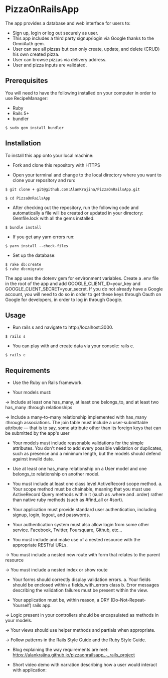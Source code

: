 # PizzaOnRailsApp

The app provides a database and web interface for users to:

- Sign up, login or log out securely as user.
- This app includes a third party signup/login via Google thanks to the OmniAuth gem.
- User can see all pizzas but can only create, update, and delete (CRUD) his own created pizza. 
- User can browse pizzas via delivery address.
- User and pizza inputs are validated.

## Prerequisites

You will need to have the following installed on your computer in order to use RecipeManager:

- Ruby
- Rails 5+
- bundler

```
$ sudo gem install bundler
```
## Installation

To install this app onto your local machine:

- Fork and clone this repository with HTTPS

- Open your terminal and change to the local directory where you want to clone your repository and run:
```
$ git clone + git@github.com:AlanKrajina/PizzaOnRailsApp.git
```
```
$ cd PizzaOnRailsApp
```

- After checking out the repository, run the following code and automatically a file will be created or updated in your directory: Gemfile.lock with all the gems installed.
```
$ bundle install
```
- If you get any yarn errors run:
```
$ yarn install --check-files
```
- Set up the database:
```
$ rake db:create
$ rake db:migrate
```
The app uses the dotenv gem for environment variables. Create a .env file in the root of the app and add GOOGLE_CLIENT_ID=your_key and GOOGLE_CLIENT_SECRET=your_secret. If you do not already have a Google account, you will need to do so in order to get these keys through Oauth on Google for developers, in order to log in through Google.

## Usage

- Run rails s and navigate to http://localhost:3000.
```
$ rails s
```
- You can play with and create data via your console: rails c.
```
$ rails c
```
## Requirements

- Use the Ruby on Rails framework.

- Your models must:

-> Include at least one has_many, at least one belongs_to, and at least two has_many :through relationships

-> Include a many-to-many relationship implemented with has_many :through associations. The join table must include a user-submittable attribute — that is to say, some attribute other than its foreign keys that can be submitted by the app's user

- Your models must include reasonable validations for the simple attributes. You don't need to add every possible validation or duplicates, such as presence and a minimum length, but the models should defend against invalid data.

- Use at least one has_many relationship on a User model and one belongs_to relationship on another model.

- You must include at least one class level ActiveRecord scope method. a. Your scope method must be chainable, meaning that you must use ActiveRecord Query methods within it (such as .where and .order) rather than native ruby methods (such as #find_all or #sort).

- Your application must provide standard user authentication, including signup, login, logout, and passwords.

- Your authentication system must also allow login from some other service. Facebook, Twitter, Foursquare, Github, etc...

- You must include and make use of a nested resource with the appropriate RESTful URLs.

-> You must include a nested new route with form that relates to the parent resource

-> You must include a nested index or show route

- Your forms should correctly display validation errors. a. Your fields should be enclosed within a fields_with_errors class b. Error messages describing the validation failures must be present within the view.

- Your application must be, within reason, a DRY (Do-Not-Repeat-Yourself) rails app.

-> Logic present in your controllers should be encapsulated as methods in your models.

-> Your views should use helper methods and partials when appropriate.

-> Follow patterns in the Rails Style Guide and the Ruby Style Guide.

- Blog explaining the way requirements are met: https://alankrajina.github.io/pizzaonrailsapp_-_rails_project

- Short video demo with narration describing how a user would interact with application: 
